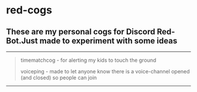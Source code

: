 # red-cogs

## These are my personal cogs for Discord Red-Bot.Just made to experiment with some ideas
---
> timematchcog - for alerting my kids to touch the ground
> 
> voiceping - made to let anyone know there is a voice-channel opened (and closed) so people can join
---
